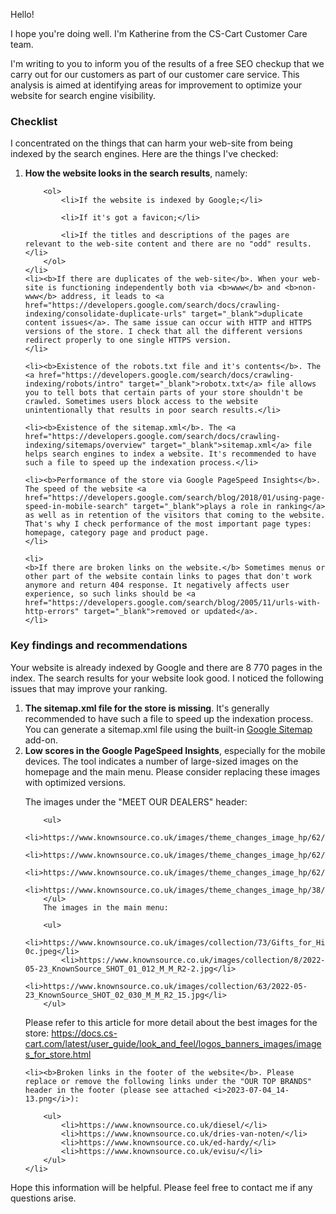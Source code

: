 Hello!

I hope you're doing well. I'm Katherine from the CS-Cart Customer Care team.

I'm writing to you to inform you of the results of a free SEO checkup that we carry out for our customers as part of our customer care service. This analysis is aimed at identifying areas for improvement to optimize your website for search engine visibility. 

<h3>Checklist</h3>

I concentrated on the things that can harm your web-site from being indexed by the search engines. Here are the things I've checked:

<ol>
    <li><b>How the website looks in the search results</b>, namely:

        <ol>
            <li>If the website is indexed by Google;</li>

            <li>If it's got a favicon;</li>

            <li>If the titles and descriptions of the pages are relevant to the web-site content and there are no "odd" results.</li>
        </ol>
    </li>
    <li><b>If there are duplicates of the web-site</b>. When your web-site is functioning independently both via <b>www</b> and <b>non-www</b> address, it leads to <a href="https://developers.google.com/search/docs/crawling-indexing/consolidate-duplicate-urls" target="_blank">duplicate content issues</a>. The same issue can occur with HTTP and HTTPS versions of the store. I check that all the different versions redirect properly to one single HTTPS version.
    </li>

    <li><b>Existence of the robots.txt file and it's contents</b>. The <a href="https://developers.google.com/search/docs/crawling-indexing/robots/intro" target="_blank">robotx.txt</a> file allows you to tell bots that certain parts of your store shouldn't be crawled. Sometimes users block access to the website unintentionally that results in poor search results.</li>

    <li><b>Existence of the sitemap.xml</b>. The <a href="https://developers.google.com/search/docs/crawling-indexing/sitemaps/overview" target="_blank">sitemap.xml</a> file helps search engines to index a website. It's recommended to have such a file to speed up the indexation process.</li>

    <li><b>Performance of the store via Google PageSpeed Insights</b>. The speed of the website <a href="https://developers.google.com/search/blog/2018/01/using-page-speed-in-mobile-search" target="_blank">plays a role in ranking</a> as well as in retention of the visitors that coming to the website. That's why I check performance of the most important page types: homepage, category page and product page.
    </li>

    <li>
    <b>If there are broken links on the website.</b> Sometimes menus or other part of the website contain links to pages that don't work anymore and return 404 response. It negatively affects user experience, so such links should be <a href="https://developers.google.com/search/blog/2005/11/urls-with-http-errors" target="_blank">removed or updated</a>.
    </li>
</ol>

<h3>Key findings and recommendations</h3>

Your website is already indexed by Google and there are 8&nbsp;770 pages in the index. The search results for your website look good. I noticed the following issues that may improve your ranking.

<ol>
    <li><b>The <b>sitemap.xml</b> file for the store is missing</b>. It's generally recommended to have such a file to speed up the indexation process. You can generate a sitemap.xml file using the built-in <a href="https://docs.cs-cart.com/latest/user_guide/addons/google_sitemap/set_google_sitemap.html">Google Sitemap</a> add-on. </li>
    
<li><b>Low scores in the Google PageSpeed Insights</b>, especially for the mobile devices. The tool indicates a number of large-sized images on the homepage and the main menu. Please consider replacing these images with optimized versions.
        
The images under the "MEET OUR DEALERS" header:

        <ul>
            <li>https://www.knownsource.co.uk/images/theme_changes_image_hp/62/R___L.jpg</li>
            <li>https://www.knownsource.co.uk/images/theme_changes_image_hp/62/Thrifty_Logo__2.jpg</li>
            <li>https://www.knownsource.co.uk/images/theme_changes_image_hp/62/Imprint___Logo.jpg</li>
            <li>https://www.knownsource.co.uk/images/theme_changes_image_hp/38/Second_Wave_Logo.jpg</li>
        </ul>
        The images in the main menu:

        <ul>
            <li>https://www.knownsource.co.uk/images/collection/73/Gifts_for_Him_Square_49d2-0c.jpeg</li>
            <li>https://www.knownsource.co.uk/images/collection/8/2022-05-23_KnownSource_SHOT_01_012_M_M_R2-2.jpg</li>
            <li>https://www.knownsource.co.uk/images/collection/63/2022-05-23_KnownSource_SHOT_02_030_M_M_R2_15.jpg</li>
        </ul>
Please refer to this article for more detail about the best images for the store:
https://docs.cs-cart.com/latest/user_guide/look_and_feel/logos_banners_images/images_for_store.html
    </li>

    <li><b>Broken links in the footer of the website</b>. Please replace or remove the following links under the "OUR TOP BRANDS" header in the footer (please see attached <i>2023-07-04_14-13.png</i>):

        <ul>
            <li>https://www.knownsource.co.uk/diesel/</li>
            <li>https://www.knownsource.co.uk/dries-van-noten/</li>
            <li>https://www.knownsource.co.uk/ed-hardy/</li>
            <li>https://www.knownsource.co.uk/evisu/</li>
        </ul>
    </li>
</ol>
Hope this information will be helpful. Please feel free to contact me if any questions arise.